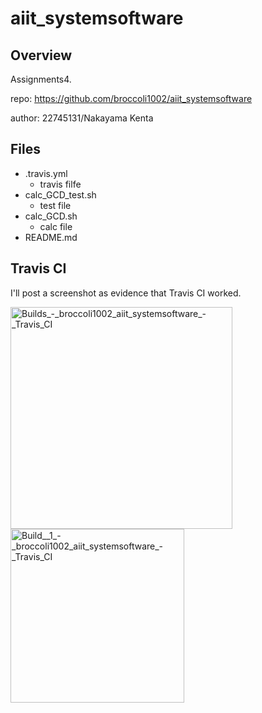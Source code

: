 # aiit_systemsoftware

## Overview
Assignments4.

repo: https://github.com/broccoli1002/aiit_systemsoftware

author: 22745131/Nakayama Kenta

## Files
- .travis.yml
  - travis filfe
- calc_GCD_test.sh
  - test file
- calc_GCD.sh
  - calc file  
- README.md

## Travis CI
I'll post a screenshot as evidence that Travis CI worked.


<img width="355" alt="Builds_-_broccoli1002_aiit_systemsoftware_-_Travis_CI" src="https://user-images.githubusercontent.com/89018/180615246-61ba6d73-9922-4855-94f3-65ea8d26eddc.png">

<img width="278" alt="Build__1_-_broccoli1002_aiit_systemsoftware_-_Travis_CI" src="https://user-images.githubusercontent.com/89018/180615250-642f5f99-abfa-4b83-bfde-3bf776fc7ba4.png">
